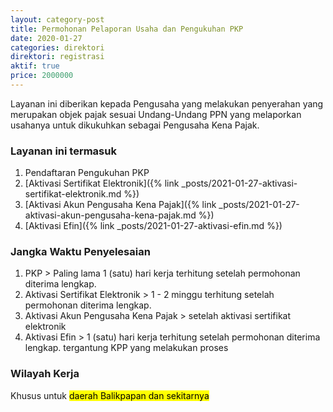```yaml
---
layout: category-post
title: Permohonan Pelaporan Usaha dan Pengukuhan PKP
date: 2020-01-27
categories: direktori
direktori: registrasi
aktif: true
price: 2000000
---
```

Layanan ini diberikan kepada Pengusaha yang melakukan penyerahan yang merupakan objek pajak sesuai Undang-Undang PPN yang melaporkan usahanya untuk dikukuhkan sebagai Pengusaha Kena Pajak.

### Layanan ini termasuk
1. Pendaftaran Pengukuhan PKP
2. [Aktivasi Sertifikat Elektronik]({% link _posts/2021-01-27-aktivasi-sertifikat-elektronik.md %})
3. [Aktivasi Akun Pengusaha Kena Pajak]({% link _posts/2021-01-27-aktivasi-akun-pengusaha-kena-pajak.md %})
4. [Aktivasi Efin]({% link _posts/2021-01-27-aktivasi-efin.md %})

### Jangka Waktu Penyelesaian
1. PKP > Paling lama 1 (satu) hari kerja terhitung setelah permohonan diterima lengkap.
2. Aktivasi Sertifikat Elektronik > 1 - 2 minggu terhitung setelah permohonan diterima lengkap.
3. Aktivasi Akun Pengusaha Kena Pajak > setelah aktivasi sertifikat elektronik 
4. Aktivasi Efin > 1 (satu) hari kerja terhitung setelah permohonan diterima lengkap.
tergantung KPP yang melakukan proses

### Wilayah Kerja
Khusus untuk <mark>daerah Balikpapan dan sekitarnya</mark>